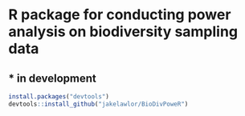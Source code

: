 # R package for conducting power analysis on biodiversity sampling data

## * in development

```r
install.packages("devtools")
devtools::install_github("jakelawlor/BioDivPoweR")
```
